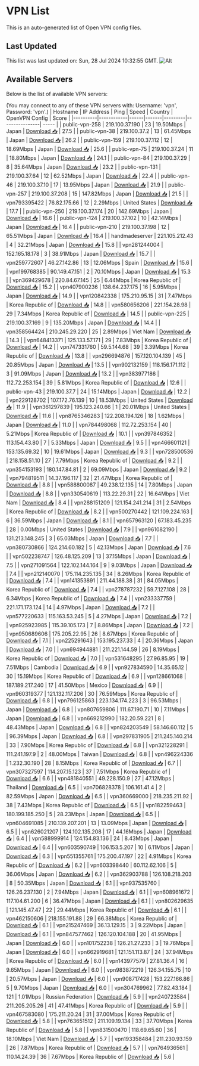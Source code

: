 # VPN List

This is an auto-generated list of Open VPN config files.

## Last Updated

This list was last updated on: Sun, 28 Jul 2024 10:32:55 GMT.
![Alt](https://repobeats.axiom.co/api/embed/186b98318ef1479477931607c1ad7d823f12451f.svg "Repobeats analytics image")

## Available Servers

Below is the list of available VPN servers:

(You may connect to any of these VPN servers with: Username: 'vpn', Password: 'vpn'.)
| Hostname | IP Address | Ping | Speed | Country | OpenVPN Config | Score |
|----------|------------|------|-------|---------|----------------| ----- |
| public-vpn-258 | 219.100.37.190 | 23 | 19.50Mbps | Japan | [Download 📥](./configs/server_0_JP.ovpn) | 27.5 |
| public-vpn-38 | 219.100.37.2 | 13 | 61.45Mbps | Japan | [Download 📥](./configs/server_1_JP.ovpn) | 26.2 |
| public-vpn-159 | 219.100.37.112 | 12 | 18.69Mbps | Japan | [Download 📥](./configs/server_2_JP.ovpn) | 25.6 |
| public-vpn-75 | 219.100.37.24 | 11 | 18.80Mbps | Japan | [Download 📥](./configs/server_3_JP.ovpn) | 24.1 |
| public-vpn-84 | 219.100.37.29 | 8 | 35.64Mbps | Japan | [Download 📥](./configs/server_4_JP.ovpn) | 23.2 |
| public-vpn-131 | 219.100.37.64 | 12 | 62.52Mbps | Japan | [Download 📥](./configs/server_5_JP.ovpn) | 22.4 |
| public-vpn-46 | 219.100.37.10 | 17 | 13.95Mbps | Japan | [Download 📥](./configs/server_6_JP.ovpn) | 21.9 |
| public-vpn-257 | 219.100.37.208 | 15 | 147.82Mbps | Japan | [Download 📥](./configs/server_7_JP.ovpn) | 21.5 |
| vpn793395422 | 76.82.175.66 | 12 | 2.29Mbps | United States | [Download 📥](./configs/server_8_US.ovpn) | 17.7 |
| public-vpn-250 | 219.100.37.174 | 20 | 142.69Mbps | Japan | [Download 📥](./configs/server_9_JP.ovpn) | 16.6 |
| public-vpn-124 | 219.100.37.102 | 10 | 42.14Mbps | Japan | [Download 📥](./configs/server_10_JP.ovpn) | 16.4 |
| public-vpn-210 | 219.100.37.198 | 12 | 65.51Mbps | Japan | [Download 📥](./configs/server_11_JP.ovpn) | 16.4 |
| handmadeserver | 221.105.212.43 | 4 | 32.21Mbps | Japan | [Download 📥](./configs/server_12_JP.ovpn) | 15.8 |
| vpn281244004 | 152.165.18.178 | 3 | 38.91Mbps | Japan | [Download 📥](./configs/server_13_JP.ovpn) | 15.7 |
| vpn259772607 | 46.27.142.86 | 13 | 12.06Mbps | Spain | [Download 📥](./configs/server_14_ES.ovpn) | 15.6 |
| vpn199768385 | 90.149.47.151 | 2 | 70.10Mbps | Japan | [Download 📥](./configs/server_15_JP.ovpn) | 15.3 |
| vpn369429678 | 220.84.67.145 | 25 | 6.44Mbps | Korea Republic of | [Download 📥](./configs/server_16_KR.ovpn) | 15.2 |
| vpn407900236 | 138.64.237.175 | 16 | 5.95Mbps | Japan | [Download 📥](./configs/server_17_JP.ovpn) | 14.9 |
| vpn120842338 | 175.210.95.15 | 31 | 7.47Mbps | Korea Republic of | [Download 📥](./configs/server_18_KR.ovpn) | 14.8 |
| vpn580656206 | 221.154.28.98 | 29 | 7.34Mbps | Korea Republic of | [Download 📥](./configs/server_19_KR.ovpn) | 14.5 |
| public-vpn-225 | 219.100.37.169 | 9 | 135.20Mbps | Japan | [Download 📥](./configs/server_20_JP.ovpn) | 14.4 |
| vpn358564424 | 210.245.29.220 | 25 | 2.89Mbps | Viet Nam | [Download 📥](./configs/server_21_VN.ovpn) | 14.3 |
| vpn648413371 | 125.133.57.171 | 29 | 7.83Mbps | Korea Republic of | [Download 📥](./configs/server_22_KR.ovpn) | 14.2 |
| vpn747331760 | 59.5.144.68 | 39 | 3.39Mbps | Korea Republic of | [Download 📥](./configs/server_23_KR.ovpn) | 13.8 |
| vpn296694876 | 157.120.104.139 | 45 | 20.85Mbps | Japan | [Download 📥](./configs/server_24_JP.ovpn) | 13.5 |
| vpn902132159 | 118.156.171.112 | 3 | 91.09Mbps | Japan | [Download 📥](./configs/server_25_JP.ovpn) | 13.2 |
| vpn383977186 | 112.72.253.154 | 39 | 5.81Mbps | Korea Republic of | [Download 📥](./configs/server_26_KR.ovpn) | 12.6 |
| public-vpn-43 | 219.100.37.7 | 24 | 15.14Mbps | Japan | [Download 📥](./configs/server_27_JP.ovpn) | 12.2 |
| vpn229128702 | 107.172.76.139 | 10 | 18.53Mbps | United States | [Download 📥](./configs/server_28_US.ovpn) | 11.9 |
| vpn361297839 | 195.123.240.66 | 1 | 20.01Mbps | United States | [Download 📥](./configs/server_29_US.ovpn) | 11.6 |
| vpn8765346283 | 122.208.194.126 | 18 | 1.62Mbps | Japan | [Download 📥](./configs/server_30_JP.ovpn) | 11.0 |
| vpn784498068 | 112.72.253.154 | 40 | 5.21Mbps | Korea Republic of | [Download 📥](./configs/server_31_KR.ovpn) | 10.1 |
| vpn397846352 | 113.154.43.80 | 7 | 5.33Mbps | Japan | [Download 📥](./configs/server_32_JP.ovpn) | 9.5 |
| vpn466601121 | 153.135.69.32 | 10 | 19.61Mbps | Japan | [Download 📥](./configs/server_33_JP.ovpn) | 9.3 |
| vpn728500536 | 218.158.51.10 | 27 | 7.79Mbps | Korea Republic of | [Download 📥](./configs/server_34_KR.ovpn) | 9.2 |
| vpn354153193 | 180.147.84.81 | 2 | 69.09Mbps | Japan | [Download 📥](./configs/server_35_JP.ovpn) | 9.2 |
| vpn794819511 | 14.37.196.117 | 32 | 21.47Mbps | Korea Republic of | [Download 📥](./configs/server_36_KR.ovpn) | 8.8 |
| vpn588800087 | 49.238.12.135 | 14 | 7.80Mbps | Japan | [Download 📥](./configs/server_37_JP.ovpn) | 8.8 |
| vpn330540619 | 113.22.29.31 | 22 | 16.64Mbps | Viet Nam | [Download 📥](./configs/server_38_VN.ovpn) | 8.4 |
| vpn288151209 | 121.154.241.214 | 31 | 2.54Mbps | Korea Republic of | [Download 📥](./configs/server_39_KR.ovpn) | 8.2 |
| vpn500270442 | 121.109.224.163 | 6 | 36.59Mbps | Japan | [Download 📥](./configs/server_40_JP.ovpn) | 8.1 |
| vpn657963120 | 67.183.45.235 | 28 | 0.00Mbps | United States | [Download 📥](./configs/server_41_US.ovpn) | 7.9 |
| vpn961082190 | 131.213.148.245 | 3 | 65.03Mbps | Japan | [Download 📥](./configs/server_42_JP.ovpn) | 7.7 |
| vpn380730866 | 124.214.60.182 | 5 | 42.13Mbps | Japan | [Download 📥](./configs/server_43_JP.ovpn) | 7.6 |
| vpn502238747 | 126.48.125.209 | 13 | 37.15Mbps | Japan | [Download 📥](./configs/server_44_JP.ovpn) | 7.5 |
| vpn271091564 | 122.102.144.164 | 9 | 9.03Mbps | Japan | [Download 📥](./configs/server_45_JP.ovpn) | 7.4 |
| vpn212140070 | 175.114.235.135 | 34 | 8.26Mbps | Korea Republic of | [Download 📥](./configs/server_46_KR.ovpn) | 7.4 |
| vpn141353891 | 211.44.188.38 | 31 | 84.05Mbps | Korea Republic of | [Download 📥](./configs/server_47_KR.ovpn) | 7.4 |
| vpn278787232 | 59.7.127.108 | 28 | 6.34Mbps | Korea Republic of | [Download 📥](./configs/server_48_KR.ovpn) | 7.4 |
| vpn233337759 | 221.171.173.124 | 14 | 4.97Mbps | Japan | [Download 📥](./configs/server_49_JP.ovpn) | 7.2 |
| vpn577220633 | 115.163.53.245 | 5 | 4.27Mbps | Japan | [Download 📥](./configs/server_50_JP.ovpn) | 7.2 |
| vpn925923985 | 115.39.105.173 | 7 | 8.86Mbps | Japan | [Download 📥](./configs/server_51_JP.ovpn) | 7.2 |
| vpn950689606 | 175.205.22.95 | 26 | 8.67Mbps | Korea Republic of | [Download 📥](./configs/server_52_KR.ovpn) | 7.1 |
| vpn225291643 | 153.195.237.33 | 4 | 20.36Mbps | Japan | [Download 📥](./configs/server_53_JP.ovpn) | 7.0 |
| vpn694944881 | 211.221.144.59 | 26 | 8.19Mbps | Korea Republic of | [Download 📥](./configs/server_54_KR.ovpn) | 7.0 |
| vpn531648295 | 27.96.85.95 | 19 | 7.51Mbps | Cambodia | [Download 📥](./configs/server_55_KH.ovpn) | 6.9 |
| vpn927834590 | 14.35.65.12 | 30 | 15.19Mbps | Korea Republic of | [Download 📥](./configs/server_56_KR.ovpn) | 6.9 |
| vpn128661068 | 187.189.217.240 | 17 | 41.50Mbps | Mexico | [Download 📥](./configs/server_57_MX.ovpn) | 6.9 |
| vpn960319377 | 121.132.117.206 | 30 | 76.59Mbps | Korea Republic of | [Download 📥](./configs/server_58_KR.ovpn) | 6.8 |
| vpn796125863 | 223.134.174.223 | 3 | 96.53Mbps | Japan | [Download 📥](./configs/server_59_JP.ovpn) | 6.8 |
| vpn807659806 | 111.67.190.71 | 10 | 7.11Mbps | Japan | [Download 📥](./configs/server_60_JP.ovpn) | 6.8 |
| vpn669212990 | 182.20.59.221 | 8 | 48.43Mbps | Japan | [Download 📥](./configs/server_61_JP.ovpn) | 6.8 |
| vpn824203549 | 58.146.60.112 | 5 | 96.39Mbps | Japan | [Download 📥](./configs/server_62_JP.ovpn) | 6.8 |
| vpn297831905 | 211.245.140.214 | 33 | 7.90Mbps | Korea Republic of | [Download 📥](./configs/server_63_KR.ovpn) | 6.8 |
| vpn321228291 | 111.241.197.9 | 2 | 48.00Mbps | Taiwan | [Download 📥](./configs/server_64_TW.ovpn) | 6.8 |
| vpn496224336 | 1.232.30.190 | 28 | 8.15Mbps | Korea Republic of | [Download 📥](./configs/server_65_KR.ovpn) | 6.7 |
| vpn307327597 | 114.207.15.123 | 37 | 7.51Mbps | Korea Republic of | [Download 📥](./configs/server_66_KR.ovpn) | 6.6 |
| vpn481840551 | 49.228.150.9 | 27 | 47.12Mbps | Thailand | [Download 📥](./configs/server_67_TH.ovpn) | 6.5 |
| vpn706828378 | 106.161.41.4 | 2 | 82.59Mbps | Japan | [Download 📥](./configs/server_68_JP.ovpn) | 6.5 |
| vpn360669000 | 218.235.211.92 | 38 | 7.43Mbps | Korea Republic of | [Download 📥](./configs/server_69_KR.ovpn) | 6.5 |
| vpn182259463 | 180.199.185.250 | 5 | 28.23Mbps | Japan | [Download 📥](./configs/server_70_JP.ovpn) | 6.5 |
| vpn604691085 | 210.139.207.201 | 13 | 13.09Mbps | Japan | [Download 📥](./configs/server_71_JP.ovpn) | 6.5 |
| vpn626021207 | 124.102.135.208 | 17 | 44.16Mbps | Japan | [Download 📥](./configs/server_72_JP.ovpn) | 6.4 |
| vpn588999914 | 124.154.83.136 | 24 | 8.43Mbps | Japan | [Download 📥](./configs/server_73_JP.ovpn) | 6.4 |
| vpn603590749 | 106.153.5.207 | 10 | 6.11Mbps | Japan | [Download 📥](./configs/server_74_JP.ovpn) | 6.3 |
| vpn551355761 | 175.200.47.197 | 22 | 4.91Mbps | Korea Republic of | [Download 📥](./configs/server_75_KR.ovpn) | 6.2 |
| vpn603398440 | 60.112.62.106 | 5 | 36.06Mbps | Japan | [Download 📥](./configs/server_76_JP.ovpn) | 6.2 |
| vpn362903788 | 126.108.218.203 | 8 | 50.35Mbps | Japan | [Download 📥](./configs/server_77_JP.ovpn) | 6.1 |
| vpn937535760 | 126.26.237.130 | 2 | 7.94Mbps | Japan | [Download 📥](./configs/server_78_JP.ovpn) | 6.1 |
| vpn608961672 | 117.104.61.200 | 6 | 36.47Mbps | Japan | [Download 📥](./configs/server_79_JP.ovpn) | 6.1 |
| vpn802629635 | 121.145.47.47 | 22 | 29.44Mbps | Korea Republic of | [Download 📥](./configs/server_80_KR.ovpn) | 6.1 |
| vpn462150606 | 218.155.191.88 | 29 | 66.38Mbps | Korea Republic of | [Download 📥](./configs/server_81_KR.ovpn) | 6.1 |
| vpn215247469 | 36.13.129.15 | 3 | 9.22Mbps | Japan | [Download 📥](./configs/server_82_JP.ovpn) | 6.1 |
| vpn847577462 | 126.120.104.188 | 20 | 41.95Mbps | Japan | [Download 📥](./configs/server_83_JP.ovpn) | 6.0 |
| vpn101752238 | 126.21.27.233 | 3 | 19.76Mbps | Japan | [Download 📥](./configs/server_84_JP.ovpn) | 6.0 |
| vpn662919681 | 121.151.113.87 | 24 | 37.94Mbps | Korea Republic of | [Download 📥](./configs/server_85_KR.ovpn) | 6.0 |
| vpn143977579 | 27.81.36.4 | 16 | 9.65Mbps | Japan | [Download 📥](./configs/server_86_JP.ovpn) | 6.0 |
| vpn983872219 | 126.34.155.75 | 10 | 20.57Mbps | Japan | [Download 📥](./configs/server_87_JP.ovpn) | 6.0 |
| vpn908717428 | 153.227.166.86 | 5 | 9.70Mbps | Japan | [Download 📥](./configs/server_88_JP.ovpn) | 6.0 |
| vpn304769962 | 77.82.43.184 | 121 | 1.01Mbps | Russian Federation | [Download 📥](./configs/server_89_RU.ovpn) | 5.9 |
| vpn240723584 | 211.205.205.26 | 41 | 47.41Mbps | Korea Republic of | [Download 📥](./configs/server_90_KR.ovpn) | 5.9 |
| vpn467583080 | 175.211.20.24 | 31 | 37.00Mbps | Korea Republic of | [Download 📥](./configs/server_91_KR.ovpn) | 5.8 |
| vpn763651512 | 211.109.19.134 | 33 | 37.70Mbps | Korea Republic of | [Download 📥](./configs/server_92_KR.ovpn) | 5.8 |
| vpn831500470 | 118.69.65.60 | 36 | 18.10Mbps | Viet Nam | [Download 📥](./configs/server_93_VN.ovpn) | 5.7 |
| vpn193358484 | 211.230.93.159 | 26 | 7.87Mbps | Korea Republic of | [Download 📥](./configs/server_94_KR.ovpn) | 5.7 |
| vpn764936561 | 110.14.24.39 | 36 | 7.67Mbps | Korea Republic of | [Download 📥](./configs/server_95_KR.ovpn) | 5.6 |
